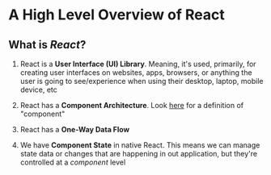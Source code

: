 # A High Level Overview of React

## What is ***React***?

1. React is a **User Interface (UI) Library**. Meaning, it's used, primarily, for creating user interfaces on websites, apps, browsers, or anything the user is going to see/experience when using their desktop, laptop, mobile device, etc

2. React has a **Component Architecture**. Look [here](/dive_into_react.md) for a definition of "component"

3. React has a **One-Way Data Flow**

4. We have **Component State** in native React. This means we can manage state data or changes that are happening in out application, but they're controlled at a *component* level 
